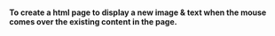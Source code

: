 #### To create a html page to display a new image & text when the mouse comes over the existing content in the page.